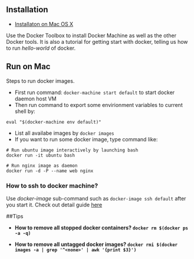 ## Installation

-  [Installaton on Mac OS X](https://docs.docker.com/installation/mac/)

Use the Docker Toolbox to install Docker Machine as well as the other Docker tools.
It is also a tutorial for getting start with docker, telling us how to run _hello-world_ of docker.


## Run on Mac
Steps to run docker images.
- First run command: `docker-machine start default` to start docker daemon host VM
- Then run command to export some envirionment variables to current shell by:
```
eval "$(docker-machine env default)"
```
- List all availabe images by `docker images`
- If you want to run some docker image, type command like:
```
# Run ubuntu image interactively by launching bash
docker run -it ubuntu bash

# Run nginx image as daemon
docker run -d -P --name web nginx
```

### How to ssh to docker machine?
Use _docker-image_ sub-command such as `docker-image ssh default` after you start it.
Check out detail guide [here][1]

##Tips
- <b>How to remove all stopped docker containers?
`docker rm $(docker ps -a -q)`

- <b> How to remove all untagged docker images?
`docker rmi $(docker images -a | grep '^<none>' | awk '{print $3}')`


[1]: https://blog.docker.com/2015/06/docker-machine-0-3-0-deep-dive/